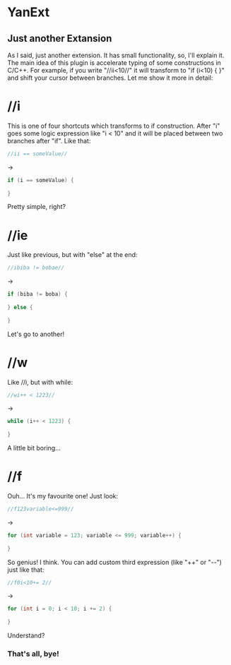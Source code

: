 # YanExt
## Just another Extansion
As I said, just another extension.
It has small functionality, so, I'll explain it.
The main idea of this plugin is accelerate typing of some constructions in C/C++.
For example, if you write "//ii<10//" it will transform to "if (i<10) { }" and shift your cursor between branches.
Let me show it more in detail:

# //i
This is one of four shortcuts which transforms to if construction.
After "i" goes some logic expression like "i < 10" and it will be placed between two branches after "if".
Like that:
```c
//ii == someValue//
```
->
```c
if (i == someValue) {
    
}
```
Pretty simple, right?

# //ie
Just like previous, but with "else" at the end:
```c
//ibiba != bobae//
```
->
```c
if (biba != boba) {
    
} else {
    
}
```
Let's go to another!

# //w
Like //i, but with while:
```c
//wi++ < 1223//
```
->
```c
while (i++ < 1223) {
   
}
```
A little bit boring...

# //f
Ouh... It's my favourite one!
Just look:
```c
//f123variable<=999//
```
->
```c
for (int variable = 123; variable <= 999; variable++) {
    
}
```
So genius! I think.
You can add custom third expression (like "++" or "--") just like that:
```c
//f0i<10+= 2//
```
->
```c
for (int i = 0; i < 10; i += 2) {
   
}
```
Understand?

### That's all, bye!
